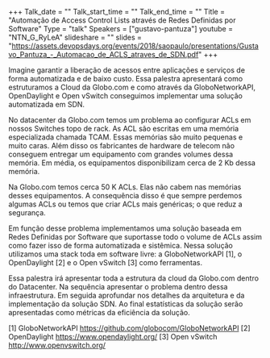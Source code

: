 +++
Talk_date = ""
Talk_start_time = ""
Talk_end_time = ""
Title = "Automação de Access Control Lists através de Redes Definidas por Software"
Type = "talk"
Speakers = ["gustavo-pantuza"]
youtube = "NTN_G_RyLeA"
slideshare = ""
slides = "https://assets.devopsdays.org/events/2018/saopaulo/presentations/Gustavo_Pantuza_-_Automacao_de_ACLS_atraves_de_SDN.pdf"
+++

Imagine garantir a liberação de acessos entre aplicações e serviços de forma automatizada e de baixo custo. Essa palestra apresentará como estruturamos a Cloud da Globo.com e como através da GloboNetworkAPI, OpenDaylight e Open vSwitch conseguimos implementar uma solução automatizada em SDN.

No datacenter da Globo.com temos um problema ao configurar ACLs em nossos Switches topo de rack. As ACL são escritas em uma memória especializada chamada TCAM. Essas memórias são muito pequenas e muito caras. Além disso os fabricantes de hardware de telecom não conseguem entregar um equipamento com grandes volumes dessa memória. Em média, os equipamentos disponibilizam cerca de 2 Kb dessa memória.

Na Globo.com temos cerca 50 K ACLs. Elas não cabem nas memórias desses equipamentos. A consequência disso é que sempre perdemos algumas ACLs ou temos que criar ACLs mais genéricas; o que reduz a segurança.

Em função desse problema implementamos uma solução baseada em Redes Definidas por Software que suportasse todo o volume de ACLs assim como fazer isso de forma automatizada e sistêmica. Nessa solução utilizamos uma stack toda em software livre: a GloboNetworkAPI [1], o OpenDaylight [2] e o Open vSwitch [3] como ferramentas.

Essa palestra irá apresentar toda a estrutura da cloud da Globo.com dentro do Datacenter. Na sequência apresentar o problema dentro dessa infraestrutura. Em seguida aprofundar nos detalhes da arquitetura e da implementação da solução SDN. Ao final estatísticas da solução serão apresentadas como métricas da eficiência da solução.

[1] GloboNetworkAPI https://github.com/globocom/GloboNetworkAPI 
[2] OpenDaylight https://www.opendaylight.org/ 
[3] Open vSwitch http://www.openvswitch.org/
